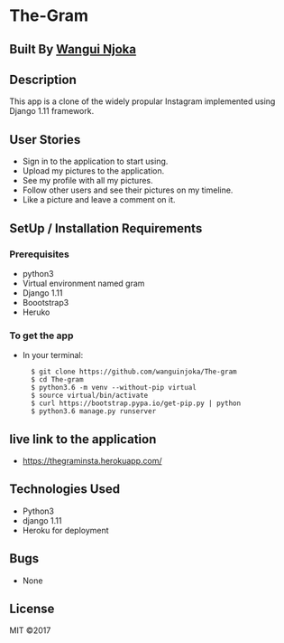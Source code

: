 # The-Gram

## Built By [Wangui Njoka](https://github.com/wanguinjoka/)

## Description
This app is a clone of the widely propular Instagram implemented using Django 1.11 framework.
## User Stories
* Sign in to the application to start using.
* Upload my pictures to the application.
* See my profile with all my pictures.
* Follow other users and see their pictures on my timeline.
* Like a picture and leave a comment on it.
## SetUp / Installation Requirements
### Prerequisites
* python3
* Virtual environment named gram
* Django 1.11
* Boootstrap3
* Heruko

### To get the app
* In your terminal:

        $ git clone https://github.com/wanguinjoka/The-gram
        $ cd The-gram
        $ python3.6 -m venv --without-pip virtual
        $ source virtual/bin/activate
        $ curl https://bootstrap.pypa.io/get-pip.py | python
		$ python3.6 manage.py runserver


## live link to the application
* https://thegraminsta.herokuapp.com/

## Technologies Used
* Python3
* django 1.11
* Heroku for deployment

## Bugs
* None

## License
MIT &copy;2017
